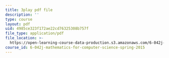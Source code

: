 ```yaml
---
title: 3play pdf file
description: ''
type: course
layout: pdf
uid: 4985ce323f172ae22cd76325308b757f
file_type: application/pdf
file_location: >-
  https://open-learning-course-data-production.s3.amazonaws.com/6-042j-mathematics-for-computer-science-spring-2015/4985ce323f172ae22cd76325308b757f_Cu9_LaaWgHo.pdf
course_id: 6-042j-mathematics-for-computer-science-spring-2015
---
```

